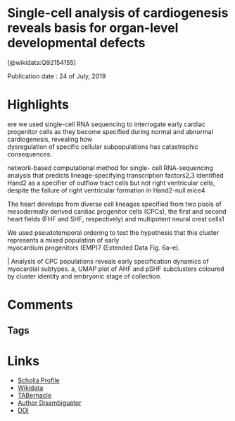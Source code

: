 
Single-cell analysis of cardiogenesis reveals basis for organ-level developmental defects
=========================================================================================
  
  [@wikidata:Q92154155]  
  
Publication date : 24 of July, 2019  

# Highlights

ere we used single-cell RNA sequencing to 
interrogate early cardiac progenitor cells as they become specified 
during  normal  and  abnormal  cardiogenesis,  revealing  how  
dysregulation of specific cellular subpopulations has catastrophic 
consequences. 

 network-based computational method for single-
cell RNA-sequencing analysis that predicts lineage-specifying 
transcription factors2,3 identified Hand2 as a specifier of outflow 
tract cells but not right ventricular cells, despite the failure of right 
ventricular formation in Hand2-null mice4

The heart develops from diverse cell lineages specified from two 
pools of mesodermally derived cardiac progenitor cells (CPCs), the first 
and second heart fields (FHF and SHF, respectively) and multipotent 
neural crest cells1

We used pseudotemporal ordering to test the 
hypothesis that this cluster represents a mixed population of early  
myocardium progenitors (EMP)7 (Extended Data Fig. 6a–e). 

| Analysis of CPC populations reveals early specification 
dynamics of myocardial subtypes. a, UMAP plot of AHF and pSHF 
subclusters coloured by cluster identity and embryonic stage of collection.   
# Comments

## Tags

# Links
  
 * [Scholia Profile](https://scholia.toolforge.org/work/Q92154155)  
 * [Wikidata](https://www.wikidata.org/wiki/Q92154155)  
 * [TABernacle](https://tabernacle.toolforge.org/?#/tab/manual/Q92154155/P921%3BP4510)  
 * [Author Disambiguator](https://author-disambiguator.toolforge.org/work_item_oauth.php?id=Q92154155&batch_id=&match=1&author_list_id=&doit=Get+author+links+for+work)  
 * [DOI](https://doi.org/10.1038/S41586-019-1414-X)  
